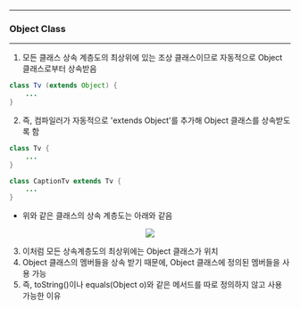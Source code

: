-----
### Object Class
-----
1. 모든 클래스 상속 계층도의 최상위에 있는 조상 클래스이므로 자동적으로 Object 클래스로부터 상속받음
```java
class Tv (extends Object) {
    ...
}
```

2. 즉, 컴파일러가 자동적으로 'extends Object'를 추가해 Object 클래스를 상속받도록 함

```java
class Tv {
    ...
}

class CaptionTv extends Tv {
    ...
}
```

  - 위와 같은 클래스의 상속 계층도는 아래와 같음
<div align="center">
<img src="https://github.com/sooyounghan/Java/assets/34672301/fe5b3ffd-0ebd-41df-936e-ac1da6627ed9">
</div>

3. 이처럼 모든 상속계층도의 최상위에는 Object 클래스가 위치
4. Object 클래스의 멤버들을 상속 받기 때문에, Object 클래스에 정의된 멤버들을 사용 가능
5. 즉, toString()이나 equals(Object o)와 같은 메서드를 따로 정의하지 않고 사용 가능한 이유
